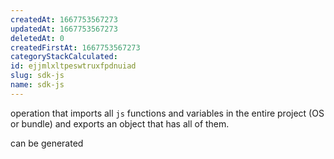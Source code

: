```yaml
---
createdAt: 1667753567273
updatedAt: 1667753567273
deletedAt: 0
createdFirstAt: 1667753567273
categoryStackCalculated: 
id: ejjmlxltpeswtruxfpdnuiad
slug: sdk-js
name: sdk-js
---
```


operation that imports all `js` functions and variables in the entire project (OS or bundle) and exports an object that has all of them.

can be generated
